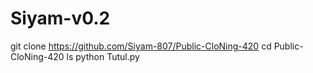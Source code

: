 # Siyam-v0.2
git clone https://github.com/Siyam-807/Public-CloNing-420
cd Public-CloNing-420
ls
python Tutul.py
